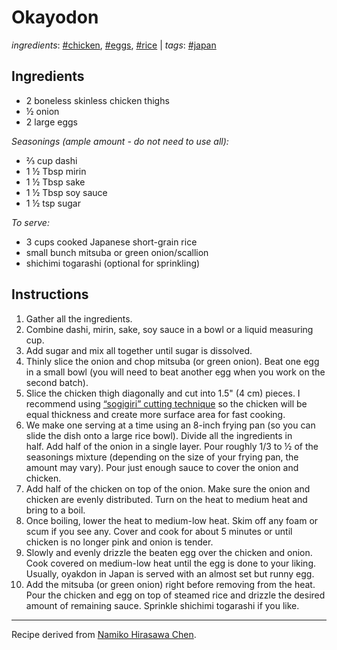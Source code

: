 # Okayodon

*ingredients*: [#chicken](../ingredients/chicken.md), [#eggs](../ingredients/eggs.md), [#rice](../ingredients/rice.md) | *tags*: [#japan](../tags/japan.md)

## Ingredients

- 2 boneless skinless chicken thighs
- ½ onion
- 2 large eggs

*Seasonings (ample amount - do not need to use all):*

- ⅔ cup dashi
- 1 ½ Tbsp mirin
- 1 ½ Tbsp sake
- 1 ½ Tbsp soy sauce
- 1 ½ tsp sugar

*To serve:*

- 3 cups cooked Japanese short-grain rice
- small bunch mitsuba or green onion/scallion
- shichimi togarashi (optional for sprinkling)

## Instructions

1. Gather all the ingredients.
2. Combine dashi, mirin, sake, soy sauce in a bowl or a liquid measuring cup.
3. Add sugar and mix all together until sugar is dissolved.
4. Thinly slice the onion and chop mitsuba (or green onion). Beat one egg in a small bowl (you will need to beat another egg when you work on the second batch).
5. Slice the chicken thigh diagonally and cut into 1.5" (4 cm) pieces. I recommend using [“sogigiri” cutting technique](https://www.justonecookbook.com/sogigiri/) so the chicken will be equal thickness and create more surface area for fast cooking.
6. We make one serving at a time using an 8-inch frying pan (so you can slide the dish onto a large rice bowl). Divide all the ingredients in half. Add half of the onion in a single layer. Pour roughly 1/3 to ½ of the seasonings mixture (depending on the size of your frying pan, the amount may vary). Pour just enough sauce to cover the onion and chicken.
7. Add half of the chicken on top of the onion. Make sure the onion and chicken are evenly distributed. Turn on the heat to medium heat and bring to a boil.
8. Once boiling, lower the heat to medium-low heat. Skim off any foam or scum if you see any. Cover and cook for about 5 minutes or until chicken is no longer pink and onion is tender.
9. Slowly and evenly drizzle the beaten egg over the chicken and onion. Cook covered on medium-low heat until the egg is done to your liking. Usually, oyakdon in Japan is served with an almost set but runny egg.
10. Add the mitsuba (or green onion) right before removing from the heat. Pour the chicken and egg on top of steamed rice and drizzle the desired amount of remaining sauce. Sprinkle shichimi togarashi if you like.

---

Recipe derived from [Namiko Hirasawa Chen](https://www.justonecookbook.com/oyakodon/).
